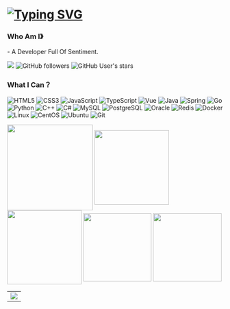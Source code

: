 <h1>
  <a href="https://www.qindalin.com/">
   <a href="https://git.io/typing-svg"><img src="https://readme-typing-svg.herokuapp.com?font=Fira+Code&size=30&pause=1000&center=true&vCenter=true&width=435&lines=Hi+%2C+I'm+Vinci" alt="Typing SVG" /></a>
  </a>
</h1>
<h3>Who Am I》</h3>
- A Developer Full Of Sentiment.

![](https://komarev.com/ghpvc/?username=Vinci-217)
![GitHub followers](https://img.shields.io/github/followers/Vinci-217?style=social)
![GitHub User's stars](https://img.shields.io/github/stars/Vinci-217?style=social)

<h3>What I Can？</h3>

![HTML5](https://img.shields.io/badge/-HTML5-E34F26?style=flat-square&logo=html5&logoColor=white)
![CSS3](https://img.shields.io/badge/-CSS3-1572B6?style=flat-square&logo=css3)
![JavaScript](https://img.shields.io/badge/-JavaScript-oringe?style=flat-square&logo=javascript)
![TypeScript](https://img.shields.io/badge/-TypeScript-007ACC?style=flat-square&logo=typescript&logoColor=white)
![Vue](https://img.shields.io/badge/-Vue-4FC08D?style=flat-square&logo=vue.js&logoColor=white)
![Java](https://img.shields.io/badge/-Java-007396?style=flat-square&logo=java&logoColor=white)
![Spring](https://img.shields.io/badge/-Spring-6DB33F?style=flat-square&logo=spring&logoColor=white)
![Go](https://img.shields.io/badge/-Go-00ADD8?style=flat-square&logo=go&logoColor=white)
![Python](https://img.shields.io/badge/-Python-3776AB?style=flat-square&logo=python&logoColor=white)
![C++](https://img.shields.io/badge/-C++-00599C?style=flat-square&logo=c%2B%2B&logoColor=white)
![C#](https://img.shields.io/badge/-C%23-239120?style=flat-square&logo=c-sharp&logoColor=white)
![MySQL](https://img.shields.io/badge/-MySQL-4479A1?style=flat-square&logo=mysql&logoColor=white)
![PostgreSQL](https://img.shields.io/badge/-PostgreSQL-336791?style=flat-square&logo=postgresql&logoColor=white)
![Oracle](https://img.shields.io/badge/-Oracle-F80000?style=flat-square&logo=oracle&logoColor=white)
![Redis](https://img.shields.io/badge/-Redis-DC382D?style=flat-square&logo=redis&logoColor=white)
![Docker](https://img.shields.io/badge/-Docker-2496ED?style=flat-square&logo=docker&logoColor=white)
![Linux](https://img.shields.io/badge/-Linux-FCC624?style=flat-square&logo=linux&logoColor=black)
![CentOS](https://img.shields.io/badge/-CentOS-262577?style=flat-square&logo=centos&logoColor=white)
![Ubuntu](https://img.shields.io/badge/-Ubuntu-E95420?style=flat-square&logo=ubuntu&logoColor=white)
![Git](https://img.shields.io/badge/-Git-F05032?style=flat-square&logo=git&logoColor=white)



<p>
  <img height="200em" align="center" src="https://github-profile-summary-cards.vercel.app/api/cards/profile-details?username=vinci-217&include_all_commits=true&count_private=true&theme=react" />
  <img height="173.6em" align="center" src="https://github-readme-stats.vercel.app/api?username=vinci-217&include_all_commits=true&count_private=true&hide_border=true&theme=react" />
  <img height="173.6em" align="center" src="http://github-profile-summary-cards.vercel.app/api/cards/productive-time?username=vinci-217&utcOffset=8&include_all_commits=true&count_private=true&hide_border=true&theme=react" / >
  <img height="159.7em" align="center" src="https://github-readme-streak-stats.herokuapp.com/?user=vinci-217&include_all_commits=true&count_private=true&hide_border=true&theme=react" / >
  <img height="159.7em" align="center" src="https://github-readme-stats.vercel.app/api/top-langs/?username=vinci-217&layout=compact&include_all_commits=true&count_private=true&hide_border=true&theme=react" />
</p>

<table>
  <tr>
    <td>
      <img src="https://github-readme-activity-graph.vercel.app/graph?username=Vinci-217" />
    </td>
  </tr>
</table>
